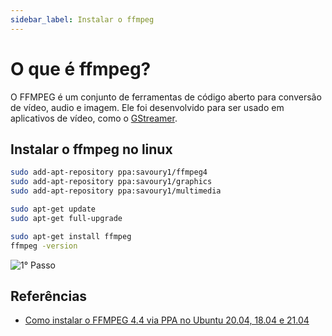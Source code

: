 ```yaml
---
sidebar_label: Instalar o ffmpeg
---
```


# O que é ffmpeg?

O FFMPEG é um conjunto de ferramentas de código aberto para conversão de vídeo, audio e imagem. Ele foi desenvolvido para ser usado em aplicativos de vídeo, como o [GStreamer](http://gstreamer.freedesktop.org/).

## Instalar o ffmpeg no linux

```bash title="Terminal de Comando"
sudo add-apt-repository ppa:savoury1/ffmpeg4
sudo add-apt-repository ppa:savoury1/graphics
sudo add-apt-repository ppa:savoury1/multimedia

sudo apt-get update
sudo apt-get full-upgrade

sudo apt-get install ffmpeg
ffmpeg -version
```

![1° Passo](https://i.imgur.com/AdQIR6z.png)

## Referências

- [Como instalar o FFMPEG 4.4 via PPA no Ubuntu 20.04, 18.04 e 21.04](https://www.edivaldobrito.com.br/como-instalar-o-ffmpeg-4-4-via-ppa-no-ubuntu-20-04-18-04-e-21-04/)